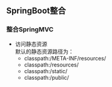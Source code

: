 
SpringBoot整合
----------------------
### 整合SpringMVC
* 访问静态资源  
默认的静态资源路径为：
  - classpath:/META-INF/resources/
  - classpath:/resources/
  - classpath:/static/
  - classpath:/public/
